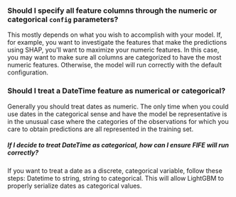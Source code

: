 ### Should I specify all feature columns through the numeric or categorical `config` parameters? 

This mostly depends on what you wish to accomplish with your model. If, for example, you want to investigate the features that make the predictions using SHAP, you'll want to maximize your numeric features. In this case, you may want to make sure all columns are categorized to have the most numeric features. Otherwise, the model will run correctly with the default configuration.

### Should I treat a DateTime feature as numerical or categorical? 

Generally you should treat dates as numeric. The only time when you could use dates in the categorical sense and have the model be representative is in the unusual case where the categories of the observations for which you care to obtain predictions are all represented in the training set.

##### If I decide to treat DateTime as categorical, how can I ensure FIFE will run correctly? 

If you want to treat a date as a discrete, categorical variable, follow these steps: Datetime to string, string to categorical. This will allow LightGBM to properly serialize dates as categorical values.